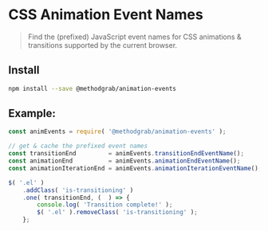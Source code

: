 # CSS Animation Event Names
> Find the (prefixed) JavaScript event names for CSS animations & transitions supported by the current browser.


## Install
```bash
npm install --save @methodgrab/animation-events
```


## Example:
```js
const animEvents = require( '@methodgrab/animation-events' );

// get & cache the prefixed event names
const transitionEnd         = animEvents.transitionEndEventName();
const animationEnd          = animEvents.animationEndEventName();
const animationIterationEnd = animEvents.animationIterationEventName();

$( '.el' )
	.addClass( 'is-transitioning' )
	.one( transitionEnd, (  ) => {
		console.log( 'Transition complete!' );
		$( '.el' ).removeClass( 'is-transitioning' );
	};
```
